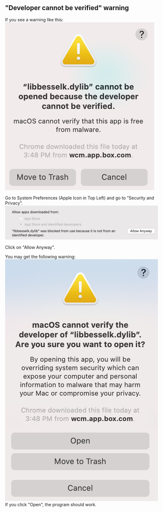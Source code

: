 ## "Developer cannot be verified" warning
If you see a warning like this:  
![Developer cannot be verified warning](https://github.com/shirley-pu/andersen/blob/main/docs/deverror.png?raw=true)

Go to System Preferences (Apple Icon in Top Left) and go to “Security and Privacy”.
![Developer cannot be verified warning](https://github.com/shirley-pu/andersen/blob/main/docs/allow.png?raw=true)

Click on "Allow Anyway".

You may get the following warning:  
![Developer cannot be verified warning](https://github.com/shirley-pu/andersen/blob/main/docs/deverror2.png?raw=true)  
If you click "Open", the program should work. 
